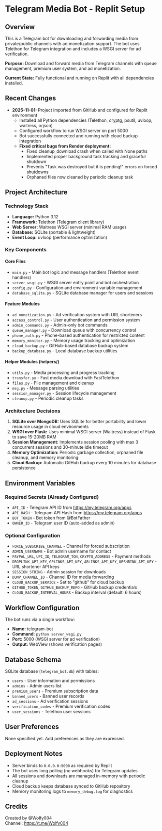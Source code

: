 # Telegram Media Bot - Replit Setup

## Overview

This is a Telegram bot for downloading and forwarding media from private/public channels with ad monetization support. The bot uses Telethon for Telegram integration and includes a WSGI server for ad verification.

**Purpose:** Download and forward media from Telegram channels with queue management, premium user system, and ad monetization.

**Current State:** Fully functional and running on Replit with all dependencies installed.

## Recent Changes

- **2025-11-01:** Project imported from GitHub and configured for Replit environment
  - Installed all Python dependencies (Telethon, cryptg, psutil, uvloop, waitress, orjson)
  - Configured workflow to run WSGI server on port 5000
  - Bot successfully connected and running with cloud backup integration
  - **Fixed critical bugs from Render deployment:**
    - Fixed cleanup_download crash when called with None paths
    - Implemented proper background task tracking and graceful shutdown
    - Prevents "Task was destroyed but it is pending!" errors on forced shutdowns
    - Orphaned files now cleaned by periodic cleanup task

## Project Architecture

### Technology Stack
- **Language:** Python 3.12
- **Framework:** Telethon (Telegram client library)
- **Web Server:** Waitress WSGI server (minimal RAM usage)
- **Database:** SQLite (portable & lightweight)
- **Event Loop:** uvloop (performance optimization)

### Key Components

#### Core Files
- `main.py` - Main bot logic and message handlers (Telethon event handlers)
- `server_wsgi.py` - WSGI server entry point and bot orchestration
- `config.py` - Configuration and environment variable management
- `database_sqlite.py` - SQLite database manager for users and sessions

#### Feature Modules
- `ad_monetization.py` - Ad verification system with URL shorteners
- `access_control.py` - User authentication and permission system
- `admin_commands.py` - Admin-only bot commands
- `queue_manager.py` - Download queue with concurrency control
- `phone_auth.py` - Phone-based authentication for restricted content
- `memory_monitor.py` - Memory usage tracking and optimization
- `cloud_backup.py` - GitHub-based database backup system
- `backup_database.py` - Local database backup utilities

#### Helper Modules (helpers/)
- `utils.py` - Media processing and progress tracking
- `transfer.py` - Fast media download with FastTelethon
- `files.py` - File management and cleanup
- `msg.py` - Message parsing utilities
- `session_manager.py` - Session lifecycle management
- `cleanup.py` - Periodic cleanup tasks

### Architecture Decisions

1. **SQLite over MongoDB:** Uses SQLite for better portability and lower resource usage in cloud environments
2. **WSGI over Flask:** Uses minimal WSGI server (Waitress) instead of Flask to save 15-20MB RAM
3. **Session Management:** Implements session pooling with max 3 concurrent sessions and 30-minute idle timeout
4. **Memory Optimization:** Periodic garbage collection, orphaned file cleanup, and memory monitoring
5. **Cloud Backup:** Automatic GitHub backup every 10 minutes for database persistence

## Environment Variables

### Required Secrets (Already Configured)
- `API_ID` - Telegram API ID from https://my.telegram.org/apps
- `API_HASH` - Telegram API Hash from https://my.telegram.org/apps
- `BOT_TOKEN` - Bot token from @BotFather
- `OWNER_ID` - Telegram user ID (auto-added as admin)

### Optional Configuration
- `FORCE_SUBSCRIBE_CHANNEL` - Channel for forced subscription
- `ADMIN_USERNAME` - Bot admin username for contact
- `PAYPAL_URL`, `UPI_ID`, `TELEGRAM_TON`, `CRYPTO_ADDRESS` - Payment methods
- `DROPLINK_API_KEY`, `GPLINKS_API_KEY`, `ARLINKS_API_KEY`, `UPSHRINK_API_KEY` - URL shortener API keys
- `SESSION_STRING` - Admin session for downloads
- `DUMP_CHANNEL_ID` - Channel ID for media forwarding
- `CLOUD_BACKUP_SERVICE` - Set to "github" for cloud backup
- `GITHUB_TOKEN`, `GITHUB_BACKUP_REPO` - GitHub backup credentials
- `CLOUD_BACKUP_INTERVAL_HOURS` - Backup interval (default: 6 hours)

## Workflow Configuration

The bot runs via a single workflow:
- **Name:** telegram-bot
- **Command:** `python server_wsgi.py`
- **Port:** 5000 (WSGI server for ad verification)
- **Output:** WebView (shows verification pages)

## Database Schema

SQLite database (`telegram_bot.db`) with tables:
- `users` - User information and permissions
- `admins` - Admin users list
- `premium_users` - Premium subscription data
- `banned_users` - Banned user records
- `ad_sessions` - Ad verification sessions
- `verification_codes` - Premium verification codes
- `user_sessions` - Telethon user sessions

## User Preferences

None specified yet. Add preferences as they are expressed.

## Deployment Notes

- Server binds to `0.0.0.0:5000` as required by Replit
- The bot uses long polling (no webhooks) for Telegram updates
- All sessions and downloads are managed in-memory with periodic cleanup
- Cloud backup keeps database synced to GitHub repository
- Memory monitoring logs to `memory_debug.log` for diagnostics

## Credits

Created by @Wolfy004  
Channel: https://t.me/Wolfy004
